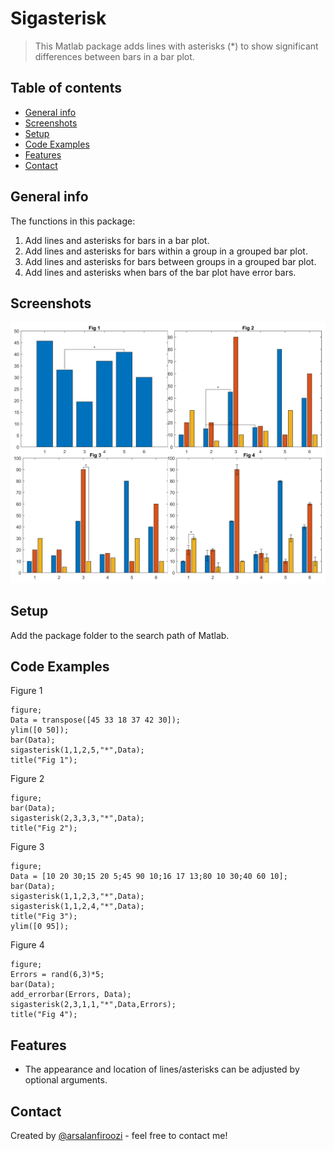 # Sigasterisk
> This Matlab package adds lines with asterisks (*) to show significant differences between bars in a bar plot.

## Table of contents
* [General info](#general-info)
* [Screenshots](#screenshots)
* [Setup](#setup)
* [Code Examples](#code-examples)
* [Features](#features)
* [Contact](#contact)

## General info
The functions in this package:
1. Add lines and asterisks for bars in a bar plot.
2. Add lines and asterisks for bars within a group in a grouped bar plot.
3. Add lines and asterisks for bars between groups in a grouped bar plot.
4. Add lines and asterisks when bars of the bar plot have error bars.

## Screenshots
![Example screenshot](demo.png)

## Setup
Add the package folder to the search path of Matlab.

## Code Examples
Figure 1
```
figure;
Data = transpose([45 33 18 37 42 30]);
ylim([0 50]);
bar(Data);
sigasterisk(1,1,2,5,"*",Data);
title("Fig 1");
```
Figure 2
```
figure;
bar(Data);
sigasterisk(2,3,3,3,"*",Data);
title("Fig 2");
```
Figure 3
```
figure;
Data = [10 20 30;15 20 5;45 90 10;16 17 13;80 10 30;40 60 10];
bar(Data);
sigasterisk(1,1,2,3,"*",Data);
sigasterisk(1,1,2,4,"*",Data);
title("Fig 3");
ylim([0 95]);
```
Figure 4
```
figure;
Errors = rand(6,3)*5;
bar(Data);
add_errorbar(Errors, Data);
sigasterisk(2,3,1,1,"*",Data,Errors);
title("Fig 4");
```

## Features
* The appearance and location of lines/asterisks can be adjusted by optional arguments.

## Contact
Created by [@arsalanfiroozi](https://ee.sharif.ir/~firoozi.arsalan) - feel free to contact me!
